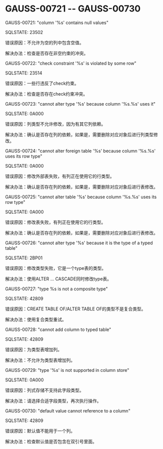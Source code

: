 # GAUSS-00721 -- GAUSS-00730

GAUSS-00721: "column '%s' contains null values"

SQLSTATE: 23502

错误原因：不允许为空的列中包含空值。

解决办法：检查是否存在非空约束的冲突。

GAUSS-00722: "check constraint '%s' is violated by some row"

SQLSTATE: 23514

错误原因：一些行违反了check约束。

解决办法：检查是否存在check约束冲突。

GAUSS-00723: "cannot alter type '%s' because column '%s.%s' uses it"

SQLSTATE: 0A000

错误原因：列类型不允许修改，因为有其它列依赖。

解决办法：确认是否存在列的依赖，如果是，需要删除对应对象后进行列类型修改。

GAUSS-00724: "cannot alter foreign table '%s' because column '%s.%s' uses its row type"

SQLSTATE: 0A000

错误原因：修改外部表失败，有列正在使用它的行类型。

解决办法：确认是否存在列的依赖，如果是，需要删除对应对象后进行表修改。

GAUSS-00725: "cannot alter table '%s' because column '%s.%s' uses its row type"

SQLSTATE: 0A000

错误原因：修改表失败，有列正在使用它的行类型。

解决办法：确认是否存在列的依赖，如果是，需要删除对应对象后进行表修改。

GAUSS-00726: "cannot alter type '%s' because it is the type of a typed table"

SQLSTATE: 2BP01

错误原因：修改类型失败，它是一个type表的类型。

解决办法：使用ALTER ... CASCADE同时修改type表。

GAUSS-00727: "type %s is not a composite type"

SQLSTATE: 42809

错误原因：CREATE TABLE OF/ALTER TABLE OF的类型不是复合类型。

解决办法：使用复合类型重试。

GAUSS-00728: "cannot add column to typed table"

SQLSTATE: 42809

错误原因：为类型表增加列。

解决办法：不允许为类型表增加列。

GAUSS-00729: "type '%s' is not supported in column store"

SQLSTATE: 0A000

错误原因：列式存储不支持此字段类型。

解决办法：请选择合适字段类型，再次执行操作。

GAUSS-00730: "default value cannot reference to a column"

SQLSTATE: 42809

错误原因：默认值不能用于一个列。

解决办法：检查默认值是否包含在双引号里面。

